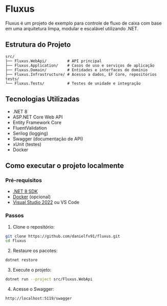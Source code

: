 # Fluxus

Fluxus é um projeto de exemplo para controle de fluxo de caixa com base em uma arquitetura limpa, modular e escalável utilizando .NET.

## Estrutura do Projeto

```
src/
├── Fluxus.WebApi/         # API principal
├── Fluxus.Application/    # Casos de uso e serviços de aplicação
├── Fluxus.Domain/         # Entidades e interfaces de domínio
├── Fluxus.Infrastructure/ # Acesso a dados, EF Core, repositórios
tests/
└── Fluxus.Tests/          # Testes de unidade e integração
```

## Tecnologias Utilizadas

- .NET 8
- ASP.NET Core Web API
- Entity Framework Core
- FluentValidation
- Serilog (logging)
- Swagger (documentação de API)
- xUnit (testes)
- Docker

## Como executar o projeto localmente

### Pré-requisitos

- [.NET 8 SDK](https://dotnet.microsoft.com/download)
- [Docker](https://www.docker.com/) (opcional)
- [Visual Studio 2022](https://visualstudio.microsoft.com/) ou VS Code

### Passos

1. Clone o repositório:
```bash
git clone https://github.com/danielfv91/fluxus.git
cd fluxus
```

2. Restaure os pacotes:
```bash
dotnet restore
```

3. Execute o projeto:
```bash
dotnet run --project src/Fluxus.WebApi
```

4. Acesse o Swagger:
```
http://localhost:5119/swagger
```
